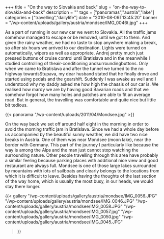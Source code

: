 +++
title = "On the way to Slovakia and back"
slug = "on-the-way-to-slovakia-and-back"
description = ""
tags = ["panoramas","austria","lake"]
categories = ["travelling","dailylife"]
date = "2010-08-06T13:45:20"
banner = "/wp-content/uploads/gallery/austria/mondsee/IMG_0046t.jpg"
+++

As a part of running in our new car we went to Slovakia. All the traffic jams somehow managed to
escape or be removed, until we got to them. And given the rainy weather, we had no taste to stop
anywhere making a break, so after six hours we arrived to our destination. Lights were turned on automatically, wipers as well as appropriate, Andrej pretty much just pressed
buttons of cruise control until Bratislava and in the meanwhile I studied controlling of
theair-conditioning andsurroundingbuttons. Only when we came to Bratislava and after the tunnel we
turned to the no highway towardsStupava, my dear husband stated that he finally drove and started
using pedals and the gearshift. Suddenly I was awake as well and I understood why my daddy asked me
how high the chassis of our car is. We realised how mardy we are by having good Bavarian roads and
that we somehow forgot how many holes and patches are able to fit an average road. But in general,
the travelling was comfortable and quite nice but little bit tedious.

{{< panorama "/wp-content/uploads/2011/04/Mondsee.jpg"  >}}

On the way back we set off around half eight in the morning in order to avoid the morning traffic
jam in Bratislava. Since we had a whole day before us accompanied by the beautiful sunny weather,
we did have two nice breaks in Austria. One of them was near Mondsee (moon lake), near the border
with Germany. This part of the journey I particularly like because the way is among the Alps and
the man just cannot stop watching the surrounding nature. Other people travelling through this area
have probably a similar feeling because parking places with additional nice view and good
restaurant are always full. Mondsee is one of those large lakes surrounded by mountains with lots
of sailboats and clearly belongs to the locations from which it is difficult to leave. Besides
having the thoughts of the last section of the way home, which is usually the most busy, in our
heads, we would stay there longer.

 {{< gallery
    "/wp-content/uploads/gallery/austria/mondsee/IMG_0056.JPG"
    "/wp-content/uploads/gallery/austria/mondsee/IMG_0046.JPG"
    "/wp-content/uploads/gallery/austria/mondsee/IMG_0058.JPG"
    "/wp-content/uploads/gallery/austria/mondsee/IMG_0057.jpg"
    "/wp-content/uploads/gallery/austria/mondsee/IMG_0050.jpg"
    "/wp-content/uploads/gallery/austria/mondsee/IMG_0045.JPG"
>}}

